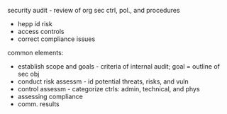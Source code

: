 security audit - review of org sec ctrl, pol., and procedures
- hepp id risk
- access controls
- correct compliance issues

common elements:
- establish scope and goals - criteria of internal audit; goal = outline of sec obj
- conduct risk assessm - id potential threats, risks, and vuln
- control assessm - categorize ctrls: admin, technical, and phys
- assessing compliance
- comm. results

